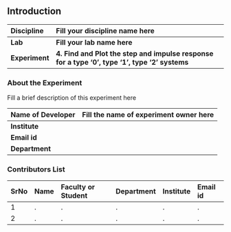 ## Introduction


<b>Discipline | <b>Fill your discipline name here
:--|:--|
<b> Lab | <b> Fill your lab name here
<b> Experiment|     <b>4. Find and Plot the step and impulse response for a type ‘0’, type ‘1’, type ‘2’ systems

### About the Experiment 

Fill a brief description of this experiment here

<b>Name of Developer | <b> Fill the name of experiment owner here 
:--|:--|
<b> Institute | <b>  
<b> Email id|     <b>  
<b> Department |  

### Contributors List

SrNo | Name | Faculty or Student | Department| Institute | Email id
:--|:--|:--|:--|:--|:--|
1 | . | . | . | . | .
2 | . | . | . | . | .
